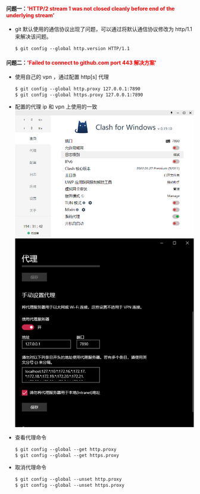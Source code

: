 #### 问题一：<font color=red>'HTTP/2 stream 1 was not closed cleanly before end of the underlying stream'</font>

- git 默认使用的通信协议出现了问题，可以通过将默认通信协议修改为 http/1.1 来解决该问题。

  ```shell
  $ git config --global http.version HTTP/1.1
  ```

#### 问题二：<font color=red>'Failed to connect to github.com port 443 解决方案'</font>

- 使用自己的 vpn ，通过配置 http[s] 代理

  ```shell
  $ git config --global http.proxy 127.0.0.1:7890
  $ git config --global https.proxy 127.0.0.1:7890
  ```

- 配置的代理 ip 和 vpn 上使用的一致
  ![vpn软件](../../../src/markdowns/git/img/image1.png)
  ![自己电脑上的](../../../src/markdowns/git/img/image2.png)

- 查看代理命令

  ```shell
  $ git config --global --get http.proxy
  $ git config --global --get https.proxy
  ```

- 取消代理命令

  ```shell
  $ git config --global --unset http.proxy
  $ git config --global --unset https.proxy
  ```
